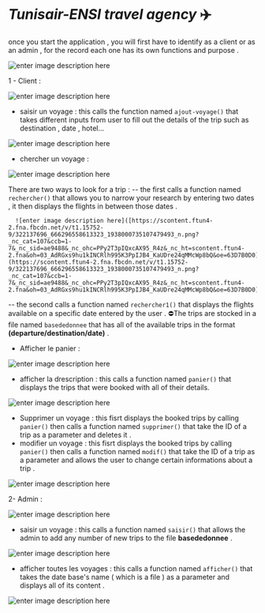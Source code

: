 
# *Tunisair-ENSI travel agency* ✈️
once you start the application , you will first have to identify as a client or as an admin , for the record each one has its own functions and purpose .

![enter image description here](https://scontent.ftun4-2.fna.fbcdn.net/v/t1.15752-9/321788408_688534736149337_714876014067655136_n.png?_nc_cat=109&ccb=1-7&_nc_sid=ae9488&_nc_ohc=2KCjPUQn4UYAX-IAbv1&_nc_ht=scontent.ftun4-2.fna&oh=03_AdTRJRSr5bejdvTfdI7mgIJ5R8kNQQ03Nh7okh9TYuBuDQ&oe=63D7CC6A)


1 - Client  : 

![enter image description here](https://scontent.ftun4-2.fna.fbcdn.net/v/t1.15752-9/321421683_486335763582485_5731640649417185805_n.png?_nc_cat=106&ccb=1-7&_nc_sid=ae9488&_nc_ohc=xuPiUBwFjTkAX8Y6Y0g&_nc_ht=scontent.ftun4-2.fna&oh=03_AdTqvKvflF5N33nbgkPA3Bf8kOoZjyt2Hboi4Wu4LJbJ3w&oe=63D7C4D6)

 - saisir un voyage : 
 this calls the function named `ajout-voyage()` that takes different inputs from user to fill out the details of the trip such as destination , date , hotel...
 
 ![enter image description here](https://scontent.ftun4-2.fna.fbcdn.net/v/t1.15752-9/322812534_838588790735285_3295141610088920335_n.png?_nc_cat=108&ccb=1-7&_nc_sid=ae9488&_nc_ohc=trRtRFwIrREAX9Sb641&_nc_ht=scontent.ftun4-2.fna&oh=03_AdT3RIkRySn-H5MUzghydxLrBdDNXEYQJcS5PSWDRjSIUQ&oe=63D7A6AA)
 
 -  chercher un voyage : 
 
 ![enter image description here](https://scontent.ftun4-2.fna.fbcdn.net/v/t1.15752-9/321524182_3526220397660270_8658667390714568446_n.png?_nc_cat=105&ccb=1-7&_nc_sid=ae9488&_nc_ohc=Z0XfI_JYvxcAX8wEfQO&tn=YpVRh6Bn7I98kOjE&_nc_ht=scontent.ftun4-2.fna&oh=03_AdQBL1OixYqqnFW34K_UCIWsF3nQB20GcJ9YxE3jWIJp4Q&oe=63D7D130)
 
 There are two ways to look for a trip : 
-- the first calls a function named `rechercher()` that allows you to narrow your research by entering two dates , it then displays the flights in between those dates . 
     
      ![enter image description here]([https://scontent.ftun4-2.fna.fbcdn.net/v/t1.15752-9/322137696_666296558613323_1938000735107479493_n.png?_nc_cat=107&ccb=1-7&_nc_sid=ae9488&_nc_ohc=PPy2T3pIQxcAX95_R4z&_nc_ht=scontent.ftun4-2.fna&oh=03_AdRGxs9hu1kINCRlh995K3PpIJB4_KaUDre24qMMcWp8bQ&oe=63D7B0D0](https://scontent.ftun4-2.fna.fbcdn.net/v/t1.15752-9/322137696_666296558613323_1938000735107479493_n.png?_nc_cat=107&ccb=1-7&_nc_sid=ae9488&_nc_ohc=PPy2T3pIQxcAX95_R4z&_nc_ht=scontent.ftun4-2.fna&oh=03_AdRGxs9hu1kINCRlh995K3PpIJB4_KaUDre24qMMcWp8bQ&oe=63D7B0D0))
   
-- the second calls a function named `rechercher1()` that displays the flights available on a specific date entered by the user . 
 ⛔The trips are stocked in a file named  `basededonnee`  that has all of the available trips in the format **(departure/destination/date)** . 
- Afficher le panier : 

![enter image description here](https://scontent.ftun4-2.fna.fbcdn.net/v/t1.15752-9/322021579_558974679132298_2590757437353603709_n.png?_nc_cat=104&ccb=1-7&_nc_sid=ae9488&_nc_ohc=MWicBp3TldAAX_EV4-w&_nc_ht=scontent.ftun4-2.fna&oh=03_AdTB_-fQMSsGHaaKkmQbbq_jHmSQOZsiGnjP3rHP1s1o7g&oe=63D79AE9)

- afficher la drescription : 
  this calls a function named `panier()` that displays the trips that were booked with all of their details. 
 
 ![enter image description here](https://scontent.ftun4-2.fna.fbcdn.net/v/t1.15752-9/322148287_828730438192317_3089172347572780044_n.png?_nc_cat=103&ccb=1-7&_nc_sid=ae9488&_nc_ohc=g1JKy4h5V68AX_BYq2C&_nc_ht=scontent.ftun4-2.fna&oh=03_AdQ9h-QR45-IRYyh9fe3o7qofmS6ZzR2BtGjdcpcAKI9ig&oe=63D7AE9B)
 
 - Supprimer un voyage : 
   this fisrt displays the booked trips by calling `panier()` then calls a function named  `supprimer()` that take the ID of a trip as a parameter and deletes it  .
  - modifier un voyage : 
   this fisrt displays the booked trips by calling `panier()` then calls a function named  `modif()` that take the ID of a trip as a parameter and allows the user to change certain informations about a trip . 
  
  ![enter image description here](https://scontent.ftun4-2.fna.fbcdn.net/v/t1.15752-9/321651025_530471715700174_8639122817600823490_n.png?_nc_cat=102&ccb=1-7&_nc_sid=ae9488&_nc_ohc=MeBkUA0axlMAX-AIHs_&_nc_ht=scontent.ftun4-2.fna&oh=03_AdTHcOnjfFtus08Y_LP3hWET7e5DaxaWcVI1NI1naMumVA&oe=63D7C8BF)

2- Admin : 

![enter image description here](https://scontent.ftun4-2.fna.fbcdn.net/v/t1.15752-9/322658543_644067050831027_1201658255945126309_n.png?_nc_cat=111&ccb=1-7&_nc_sid=ae9488&_nc_ohc=M_ap4XdrprIAX_cxy5C&tn=YpVRh6Bn7I98kOjE&_nc_ht=scontent.ftun4-2.fna&oh=03_AdSUDhZM3C0dEMC1p3cl-SDD1lqwJP0y0ClEPkILOd7WPw&oe=63D7C3CE)

- saisir un voyage : 
this calls a function named `saisir()` that allows the admin to add any number of new trips to the file **basededonnee** .  

![enter image description here](https://scontent.ftun4-2.fna.fbcdn.net/v/t1.15752-9/321422546_1534899770347113_7568654052852880242_n.png?_nc_cat=103&ccb=1-7&_nc_sid=ae9488&_nc_ohc=45JOWJopIwgAX_29USV&_nc_ht=scontent.ftun4-2.fna&oh=03_AdQmn87vZxvbCG57_DONP84FP6a-p5SHNHGAbs40PIUAMg&oe=63D7C62F)

- afficher toutes les voyages : 
this calls a function named `afficher()` that takes the date base's name ( which is a file ) as a parameter and displays all of its content . 

![enter image description here](https://scontent.ftun4-2.fna.fbcdn.net/v/t1.15752-9/322125148_1103452113662303_8178863986054934208_n.png?_nc_cat=110&ccb=1-7&_nc_sid=ae9488&_nc_ohc=Yl1Yg8knEmYAX8VA4T7&tn=YpVRh6Bn7I98kOjE&_nc_ht=scontent.ftun4-2.fna&oh=03_AdSyBH8eTilTnOHbdprPWvHmXlsvDdS7PdvfRWdo73A5zw&oe=63D7B53A)
